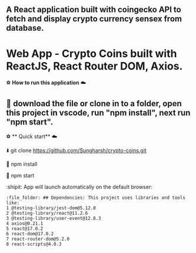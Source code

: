 ## A React application built with coingecko API to fetch and display crypto currency sensex from database.

# Web App - Crypto Coins built with ReactJS, React Router DOM, Axios.

:soccer: **How to run this application** :cloud:

## 🚀 download the file or clone in to a folder, open this project in vscode, run "npm install", next run "npm start".

:soccer: ** Quick start** :cloud:

:arrow_down: git clone https://github.com/Sungharsh/crypto-coins.git

:ship: npm install

:rocket: npm start

:shipit: App will launch automatically on the default browser:

```
:file_folder: ## Dependencies: This project uses libraries and tools like:
1 @testing-library/jest-dom@5.12.0
2 @testing-library/react@11.2.6
3 @testing-library/user-event@12.8.3
4 axios@0.21.1
5 react@17.0.2
6 react-dom@17.0.2
7 react-router-dom@5.2.0
8 react-scripts@4.0.3

```
